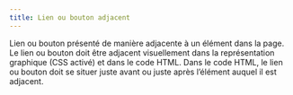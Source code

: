 ```yaml
---
title: Lien ou bouton adjacent
---
```


Lien ou bouton présenté de manière adjacente à un élément dans la page. Le
lien ou bouton doit être adjacent visuellement dans la représentation
graphique (CSS activé) et dans le code HTML. Dans le code HTML, le lien ou
bouton doit se situer juste avant ou juste après l’élément auquel il est
adjacent.
